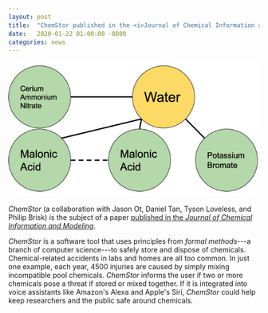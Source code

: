 ```yaml
---
layout: post
title:  "ChemStor published in the <i>Journal of Chemical Information and Modeling</i>"
date:   2020-01-22 01:00:00 -0800
categories: news
---
```


![](/assets/chemstor.jpeg)

*ChemStor* (a collaboration with Jason Ot, Daniel Tan, Tyson Loveless, and Philip Brisk) is the subject of a paper [published in the *Journal of Chemical Information and Modeling*](https://pubs.acs.org/doi/10.1021/acs.jcim.9b00951).

*ChemStor* is a software tool that uses principles from *formal methods*---a branch of computer science---to safely store and dispose of chemicals.  Chemical-related accidents in labs and homes are all too common.  In just one example, each year, 4500 injuries are caused by simply mixing incompatible pool chemicals.  *ChemStor* informs the user if two or more chemicals pose a threat if stored or mixed together.  If it is integrated into voice assistants like Amazon's Alexa and Apple's Siri, *ChemStor* could help keep researchers and the public safe around chemicals.